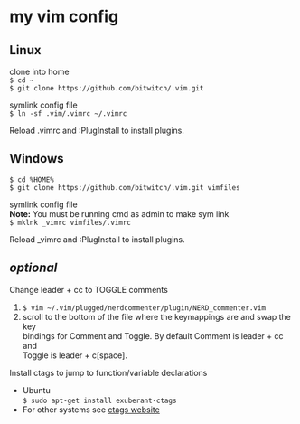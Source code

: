 # my vim config

## Linux
clone into home       
```$ cd ~```    
```$ git clone https://github.com/bitwitch/.vim.git```  

symlink config file   
```$ ln -sf .vim/.vimrc ~/.vimrc```  

Reload .vimrc and :PlugInstall to install plugins.  

## Windows
```$ cd %HOME%```    
```$ git clone https://github.com/bitwitch/.vim.git vimfiles```  

symlink config file  
**Note:** You must be running cmd as admin to make sym link  
```$ mklnk _vimrc vimfiles/.vimrc```  

Reload _vimrc and :PlugInstall to install plugins.  

*optional*  
---
Change leader + cc to TOGGLE comments  
1. ```$ vim ~/.vim/plugged/nerdcommenter/plugin/NERD_commenter.vim```  
2. scroll to the bottom of the file where the keymappings are and swap the key  
   bindings for Comment and Toggle. By default Comment is leader + cc and  
   Toggle is leader + c[space].    
  
Install ctags to jump to function/variable declarations  
- Ubuntu  
```$ sudo apt-get install exuberant-ctags```  
- For other systems see [ctags website](http://ctags.sourceforge.net/)  
